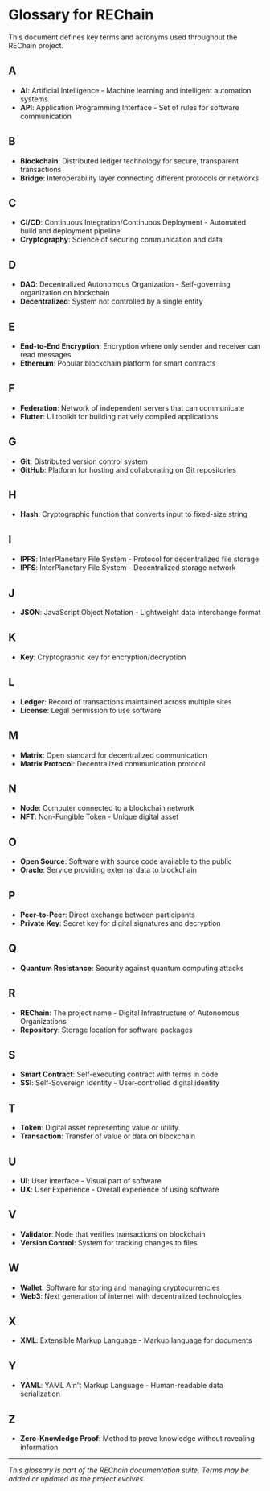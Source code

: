 # Glossary for REChain

This document defines key terms and acronyms used throughout the REChain project.

## A

- **AI**: Artificial Intelligence - Machine learning and intelligent automation systems
- **API**: Application Programming Interface - Set of rules for software communication

## B

- **Blockchain**: Distributed ledger technology for secure, transparent transactions
- **Bridge**: Interoperability layer connecting different protocols or networks

## C

- **CI/CD**: Continuous Integration/Continuous Deployment - Automated build and deployment pipeline
- **Cryptography**: Science of securing communication and data

## D

- **DAO**: Decentralized Autonomous Organization - Self-governing organization on blockchain
- **Decentralized**: System not controlled by a single entity

## E

- **End-to-End Encryption**: Encryption where only sender and receiver can read messages
- **Ethereum**: Popular blockchain platform for smart contracts

## F

- **Federation**: Network of independent servers that can communicate
- **Flutter**: UI toolkit for building natively compiled applications

## G

- **Git**: Distributed version control system
- **GitHub**: Platform for hosting and collaborating on Git repositories

## H

- **Hash**: Cryptographic function that converts input to fixed-size string

## I

- **IPFS**: InterPlanetary File System - Protocol for decentralized file storage
- **IPFS**: InterPlanetary File System - Decentralized storage network

## J

- **JSON**: JavaScript Object Notation - Lightweight data interchange format

## K

- **Key**: Cryptographic key for encryption/decryption

## L

- **Ledger**: Record of transactions maintained across multiple sites
- **License**: Legal permission to use software

## M

- **Matrix**: Open standard for decentralized communication
- **Matrix Protocol**: Decentralized communication protocol

## N

- **Node**: Computer connected to a blockchain network
- **NFT**: Non-Fungible Token - Unique digital asset

## O

- **Open Source**: Software with source code available to the public
- **Oracle**: Service providing external data to blockchain

## P

- **Peer-to-Peer**: Direct exchange between participants
- **Private Key**: Secret key for digital signatures and decryption

## Q

- **Quantum Resistance**: Security against quantum computing attacks

## R

- **REChain**: The project name - Digital Infrastructure of Autonomous Organizations
- **Repository**: Storage location for software packages

## S

- **Smart Contract**: Self-executing contract with terms in code
- **SSI**: Self-Sovereign Identity - User-controlled digital identity

## T

- **Token**: Digital asset representing value or utility
- **Transaction**: Transfer of value or data on blockchain

## U

- **UI**: User Interface - Visual part of software
- **UX**: User Experience - Overall experience of using software

## V

- **Validator**: Node that verifies transactions on blockchain
- **Version Control**: System for tracking changes to files

## W

- **Wallet**: Software for storing and managing cryptocurrencies
- **Web3**: Next generation of internet with decentralized technologies

## X

- **XML**: Extensible Markup Language - Markup language for documents

## Y

- **YAML**: YAML Ain't Markup Language - Human-readable data serialization

## Z

- **Zero-Knowledge Proof**: Method to prove knowledge without revealing information

---

*This glossary is part of the REChain documentation suite. Terms may be added or updated as the project evolves.*
